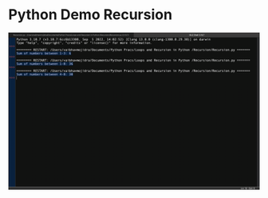 # Python Demo Recursion

![Output](https://github.com/VaibhavMojidra/Python---Demo-Recursion/blob/master/output/output.png)
